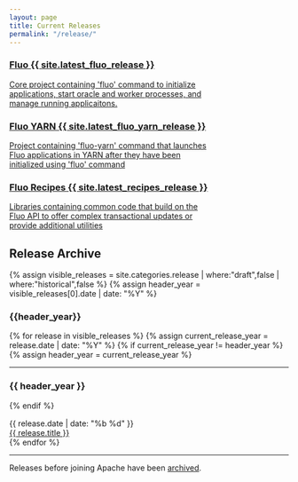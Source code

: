 ```yaml
---
layout: page
title: Current Releases
permalink: "/release/"
---
```


<div class="row">
  <a href="/release/fluo-{{ site.latest_fluo_release }}">
    <div class="col-sm-4 btn btn-info">
      <h3>Fluo {{ site.latest_fluo_release }}</h3>
      <p>Core project containing 'fluo' command to initialize<br> applications, start oracle and worker processes, and<br>manage running applicaitons.</p>
    </div>
  </a>
  <a href="/release/fluo-yarn-{{ site.latest_fluo_yarn_release }}">
    <div class="col-sm-4 btn btn-warning">
      <h3>Fluo YARN {{ site.latest_fluo_yarn_release }}</h3>
      <p>Project containing 'fluo-yarn' command that launches<br>Fluo applications in YARN after they have been<br>initialized using 'fluo' command</p>
    </div>
  </a>
  <a href="/release/fluo-recipes-{{ site.latest_recipes_release }}">
    <div class="col-sm-4 btn btn-success">
      <h3>Fluo Recipes {{ site.latest_recipes_release }}</h3>
      <p>Libraries containing common code that build on the<br>Fluo API to offer complex transactional updates or<br>provide additional utilities<br></p>
    </div>
  </a>
</div>

## Release Archive

{% assign visible_releases = site.categories.release | where:"draft",false | where:"historical",false %}
{% assign header_year = visible_releases[0].date | date: "%Y" %}
<h3>{{header_year}}</h3>
{% for release in visible_releases %}
  {% assign current_release_year = release.date | date: "%Y" %}
  {% if current_release_year != header_year %}
    {% assign header_year = current_release_year %}
  <hr>
  <h3>{{ header_year }}</h3>
  {% endif %}
  <div class="row" style="margin-top: 15px">
    <div class="col-md-1">{{ release.date | date: "%b %d" }}</div>
    <div class="col-md-10"><a href="{{ site.baseurl }}/release/{{ release.version }}">{{ release.title }}</a></div>
  </div>
{% endfor %}

<hr>

Releases before joining Apache have been [archived](/pre-asf-release/).
